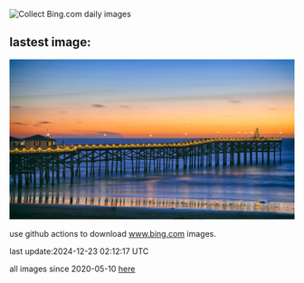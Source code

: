 ![Collect Bing.com daily images](https://github.com/counter2015/bing-daily-images/workflows/Collect%20Bing.com%20daily%20images/badge.svg)
## lastest image:
![](images/img.jpg)

use github actions to download www.bing.com images.

last update:2024-12-23 02:12:17 UTC

all images since 2020-05-10 [here](https://github.com/counter2015/bing-daily-images/tree/master/images) 
